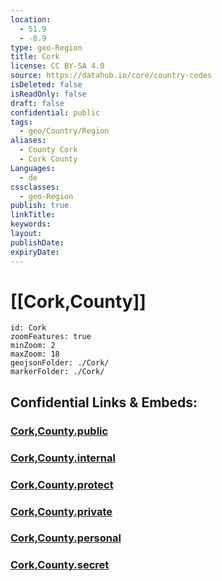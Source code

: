 ```yaml
---
location:
  - 51.9
  - -8.9
type: geo-Region
title: Cork
license: CC BY-SA 4.0
source: https://datahub.io/core/country-codes
isDeleted: false
isReadOnly: false
draft: false
confidential: public
tags:
  - geo/Country/Region
aliases:
  - County Cork
  - Cork County
Languages:
  - de
cssclasses:
  - geo-Region
publish: true
linkTitle: 
keywords: 
layout: 
publishDate: 
expiryDate:
---
```


# [[Cork,County]] 

```leaflet
id: Cork
zoomFeatures: true 
minZoom: 2 
maxZoom: 18
geojsonFolder: ./Cork/
markerFolder: ./Cork/
```


## Confidential Links & Embeds: 

### [Cork,County.public](/_public/\Earth\Continent\Europe\Europe~North\Ireland\Ireland,Provinces\MunsterCork,County.public.md) 

### [Cork,County.internal](/_internal/\Earth\Continent\Europe\Europe~North\Ireland\Ireland,Provinces\MunsterCork,County.internal.md) 

### [Cork,County.protect](/_protect/\Earth\Continent\Europe\Europe~North\Ireland\Ireland,Provinces\MunsterCork,County.protect.md) 

### [Cork,County.private](/_private/\Earth\Continent\Europe\Europe~North\Ireland\Ireland,Provinces\MunsterCork,County.private.md) 

### [Cork,County.personal](/_personal/\Earth\Continent\Europe\Europe~North\Ireland\Ireland,Provinces\MunsterCork,County.personal.md) 

### [Cork,County.secret](/_secret/\Earth\Continent\Europe\Europe~North\Ireland\Ireland,Provinces\MunsterCork,County.secret.md)

